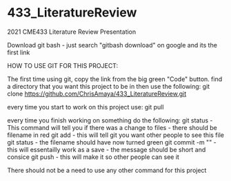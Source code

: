 # 433_LiteratureReview
2021 CME433 Literature Review Presentation


Download git bash 
	- just search "gitbash download" on google and its the first link



HOW TO USE GIT FOR THIS PROJECT:

The first time using git, copy the link from the big green "Code" button.
find a directory that you want this project to be in then use the following:
git clone https://github.com/ChrisAmaya/433_LiteratureReview.git

every time you start to work on this project use:
git pull

every time you finish working on something do the following:
git status
	- This command will tell you if there was a change to files
	- there should be filename in red
git add <filename>
	- this will tell git you want other people to see this file
git status
	- the filename should have now turned green
git commit -m "<message>"
	- this will essentailly work as a save
	- the message should be short and consice
git push
	- this will make it so other people can see it 


There should not be a need to use any other command for this project 

